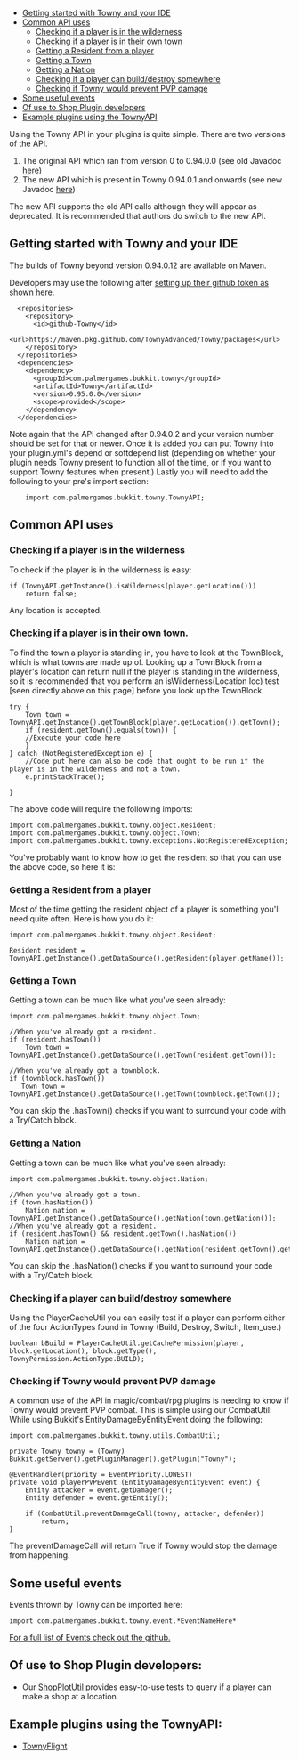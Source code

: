  * [Getting started with Towny and your IDE](#getting-started-with-towny-and-your-ide)
 * [Common API uses](#common-api-uses)
    * [Checking if a player is in the wilderness](#checking-if-a-player-is-in-the-wilderness) 
    * [Checking if a player is in their own town](#checking-if-a-player-is-in-their-own-town) 
    * [Getting a Resident from a player](#getting-a-resident-from-a-player) 
    * [Getting a Town](#getting-a-town) 
    * [Getting a Nation](#getting-a-nation)
    * [Checking if a player can build/destroy somewhere](#checking-if-a-player-can-builddestroy-somewhere)
    * [Checking if Towny would prevent PVP damage](#checking-if-towny-would-prevent-pvp-damage)
 * [Some useful events](#some-useful-events)
 * [Of use to Shop Plugin developers](#of-use-to-shop-plugin-developers)
 * [Example plugins using the TownyAPI](#example-plugins-using-the-townyapi)

Using the Towny API in your plugins is quite simple. There are two versions of the API.

1.  The original API which ran from version 0 to 0.94.0.0 (see old Javadoc [here](http://palmergames.com/javadoc/towny-bukkit/))
2.  The new API which is present in Towny 0.94.0.1 and onwards (see new Javadoc [here](https://townyadvanced.github.io/Towny/))

The new API supports the old API calls although they will appear as deprecated. It is recommended that authors do switch to the new API.

## Getting started with Towny and your IDE

The builds of Towny beyond version 0.94.0.12 are available on Maven.

Developers may use the following after [setting up their github token as shown here.](https://help.github.com/en/articles/configuring-apache-maven-for-use-with-github-package-registry#authenticating-to-github-package-registry)

```
  <repositories>
    <repository>
      <id>github-Towny</id>
      <url>https://maven.pkg.github.com/TownyAdvanced/Towny/packages</url>
    </repository>   
  </repositories>
  <dependencies>                    
    <dependency>
      <groupId>com.palmergames.bukkit.towny</groupId>
      <artifactId>Towny</artifactId>
      <version>0.95.0.0</version>
      <scope>provided</scope>
    </dependency>
  </dependencies>  
```

Note again that the API changed after 0.94.0.2 and your version number should be set for that or newer. Once it is added you can put Towny into your plugin.yml's depend or softdepend list (depending on whether your plugin needs Towny present to function all of the time, or if you want to support Towny features when present.) Lastly you will need to add the following to your pre's import section:
```
    import com.palmergames.bukkit.towny.TownyAPI;
```
## Common API uses

### Checking if a player is in the wilderness

To check if the player is in the wilderness is easy:

    if (TownyAPI.getInstance().isWilderness(player.getLocation()))
        return false;

Any location is accepted.

### Checking if a player is in their own town.

To find the town a player is standing in, you have to look at the TownBlock, which is what towns are made up of. Looking up a TownBlock from a player's location can return null if the player is standing in the wilderness, so it is recommended that you perform an isWilderness(Location loc) test [seen directly above on this page] before you look up the TownBlock.

    try {
        Town town = TownyAPI.getInstance().getTownBlock(player.getLocation()).getTown();
        if (resident.getTown().equals(town)) {
        //Execute your code here
        }
    } catch (NotRegisteredException e) {
        //Code put here can also be code that ought to be run if the player is in the wilderness and not a town.
        e.printStackTrace();

    }

The above code will require the following imports:

    import com.palmergames.bukkit.towny.object.Resident;
    import com.palmergames.bukkit.towny.object.Town;
    import com.palmergames.bukkit.towny.exceptions.NotRegisteredException;

You've probably want to know how to get the resident so that you can use the above code, so here it is:

### Getting a Resident from a player

Most of the time getting the resident object of a player is something you'll need quite often. Here is how you do it:

    import com.palmergames.bukkit.towny.object.Resident;

    Resident resident = TownyAPI.getInstance().getDataSource().getResident(player.getName());

### Getting a Town

Getting a town can be much like what you've seen already:

    import com.palmergames.bukkit.towny.object.Town;

    //When you've already got a resident.
    if (resident.hasTown())
        Town town = TownyAPI.getInstance().getDataSource().getTown(resident.getTown()); 

    //When you've already got a townblock.
    if (townblock.hasTown())
       Town town = TownyAPI.getInstance().getDataSource().getTown(townblock.getTown());

You can skip the .hasTown() checks if you want to surround your code with a Try/Catch block.

### Getting a Nation

Getting a town can be much like what you've seen already:

    import com.palmergames.bukkit.towny.object.Nation;

    //When you've already got a town.
    if (town.hasNation())
        Nation nation = TownyAPI.getInstance().getDataSource().getNation(town.getNation()); 
    //When you've already got a resident.
    if (resident.hasTown() && resident.getTown().hasNation())
        Nation nation = TownyAPI.getInstance().getDataSource().getNation(resident.getTown().getNation());

You can skip the .hasNation() checks if you want to surround your code with a Try/Catch block.

### Checking if a player can build/destroy somewhere

Using the PlayerCacheUtil you can easily test if a player can perform either of the four ActionTypes found in Towny (Build, Destroy, Switch, Item_use.)

    boolean bBuild = PlayerCacheUtil.getCachePermission(player, block.getLocation(), block.getType(), TownyPermission.ActionType.BUILD);

### Checking if Towny would prevent PVP damage

A common use of the API in magic/combat/rpg plugins is needing to know if Towny would prevent PVP combat. This is simple using our CombatUtil: While using Bukkit's EntityDamageByEntityEvent doing the following:

    import com.palmergames.bukkit.towny.utils.CombatUtil;

    private Towny towny = (Towny) Bukkit.getServer().getPluginManager().getPlugin("Towny");

    @EventHandler(priority = EventPriority.LOWEST)
    private void playerPVPEvent (EntityDamageByEntityEvent event) { 
        Entity attacker = event.getDamager();
        Entity defender = event.getEntity();
        
        if (CombatUtil.preventDamageCall(towny, attacker, defender))
            return;
    }

The preventDamageCall will return True if Towny would stop the damage from happening.

## Some useful events

Events thrown by Towny can be imported here: 

    import com.palmergames.bukkit.towny.event.*EventNameHere*

[For a full list of Events check out the github.](https://github.com/TownyAdvanced/Towny/tree/master/src/com/palmergames/bukkit/towny/event)

## Of use to Shop Plugin developers:

-   Our [ShopPlotUtil](https://github.com/TownyAdvanced/Towny/blob/master/src/com/palmergames/bukkit/towny/utils/ShopPlotUtil.java) provides easy-to-use tests to query if a player can make a shop at a location.

## Example plugins using the TownyAPI:

-   [TownyFlight](https://github.com/TownyAdvanced/TownyFlight)

